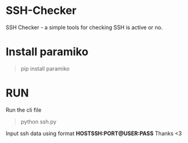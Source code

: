 # SSH-Checker
SSH Checker - a simple tools for checking SSH is active or no.

# Install paramiko
> pip install paramiko

# RUN 
Run the cli file 
> python ssh.py

Input ssh data using format **HOSTSSH:PORT@USER:PASS**
Thanks <3
